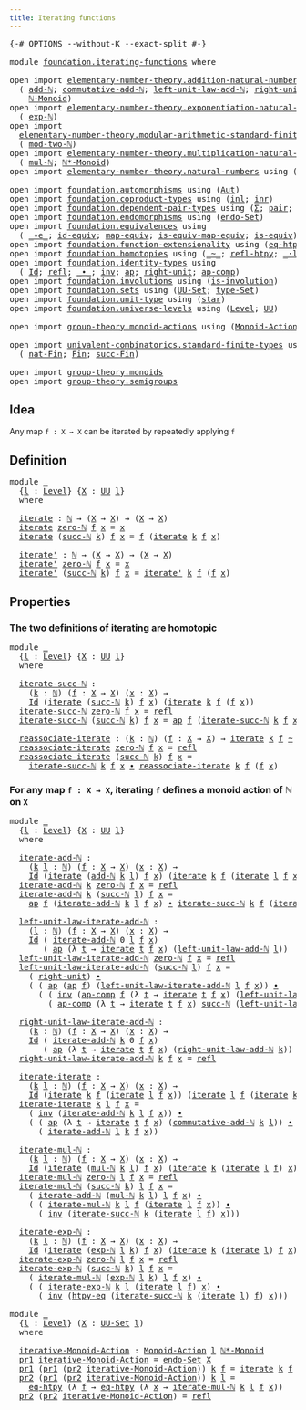 ```yaml
---
title: Iterating functions
---
```


<pre class="Agda"><a id="45" class="Symbol">{-#</a> <a id="49" class="Keyword">OPTIONS</a> <a id="57" class="Pragma">--without-K</a> <a id="69" class="Pragma">--exact-split</a> <a id="83" class="Symbol">#-}</a>

<a id="88" class="Keyword">module</a> <a id="95" href="foundation.iterating-functions.html" class="Module">foundation.iterating-functions</a> <a id="126" class="Keyword">where</a>

<a id="133" class="Keyword">open</a> <a id="138" class="Keyword">import</a> <a id="145" href="elementary-number-theory.addition-natural-numbers.html" class="Module">elementary-number-theory.addition-natural-numbers</a> <a id="195" class="Keyword">using</a>
  <a id="203" class="Symbol">(</a> <a id="205" href="elementary-number-theory.addition-natural-numbers.html#1160" class="Function">add-ℕ</a><a id="210" class="Symbol">;</a> <a id="212" href="elementary-number-theory.addition-natural-numbers.html#2264" class="Function">commutative-add-ℕ</a><a id="229" class="Symbol">;</a> <a id="231" href="elementary-number-theory.addition-natural-numbers.html#1538" class="Function">left-unit-law-add-ℕ</a><a id="250" class="Symbol">;</a> <a id="252" href="elementary-number-theory.addition-natural-numbers.html#1450" class="Function">right-unit-law-add-ℕ</a><a id="272" class="Symbol">;</a>
    <a id="278" href="elementary-number-theory.addition-natural-numbers.html#4892" class="Function">ℕ-Monoid</a><a id="286" class="Symbol">)</a>
<a id="288" class="Keyword">open</a> <a id="293" class="Keyword">import</a> <a id="300" href="elementary-number-theory.exponentiation-natural-numbers.html" class="Module">elementary-number-theory.exponentiation-natural-numbers</a> <a id="356" class="Keyword">using</a>
  <a id="364" class="Symbol">(</a> <a id="366" href="elementary-number-theory.exponentiation-natural-numbers.html#671" class="Function">exp-ℕ</a><a id="371" class="Symbol">)</a>
<a id="373" class="Keyword">open</a> <a id="378" class="Keyword">import</a>
  <a id="387" href="elementary-number-theory.modular-arithmetic-standard-finite-types.html" class="Module">elementary-number-theory.modular-arithmetic-standard-finite-types</a> <a id="453" class="Keyword">using</a>
  <a id="461" class="Symbol">(</a> <a id="463" href="elementary-number-theory.modular-arithmetic-standard-finite-types.html#2999" class="Function">mod-two-ℕ</a><a id="472" class="Symbol">)</a>
<a id="474" class="Keyword">open</a> <a id="479" class="Keyword">import</a> <a id="486" href="elementary-number-theory.multiplication-natural-numbers.html" class="Module">elementary-number-theory.multiplication-natural-numbers</a> <a id="542" class="Keyword">using</a>
  <a id="550" class="Symbol">(</a> <a id="552" href="elementary-number-theory.multiplication-natural-numbers.html#1354" class="Function">mul-ℕ</a><a id="557" class="Symbol">;</a> <a id="559" href="elementary-number-theory.multiplication-natural-numbers.html#8659" class="Function">ℕ*-Monoid</a><a id="568" class="Symbol">)</a>
<a id="570" class="Keyword">open</a> <a id="575" class="Keyword">import</a> <a id="582" href="elementary-number-theory.natural-numbers.html" class="Module">elementary-number-theory.natural-numbers</a> <a id="623" class="Keyword">using</a> <a id="629" class="Symbol">(</a><a id="630" href="elementary-number-theory.natural-numbers.html#1444" class="Datatype">ℕ</a><a id="631" class="Symbol">;</a> <a id="633" href="elementary-number-theory.natural-numbers.html#1465" class="InductiveConstructor">zero-ℕ</a><a id="639" class="Symbol">;</a> <a id="641" href="elementary-number-theory.natural-numbers.html#1478" class="InductiveConstructor">succ-ℕ</a><a id="647" class="Symbol">)</a>

<a id="650" class="Keyword">open</a> <a id="655" class="Keyword">import</a> <a id="662" href="foundation.automorphisms.html" class="Module">foundation.automorphisms</a> <a id="687" class="Keyword">using</a> <a id="693" class="Symbol">(</a><a id="694" href="foundation.automorphisms.html#1210" class="Function">Aut</a><a id="697" class="Symbol">)</a>
<a id="699" class="Keyword">open</a> <a id="704" class="Keyword">import</a> <a id="711" href="foundation.coproduct-types.html" class="Module">foundation.coproduct-types</a> <a id="738" class="Keyword">using</a> <a id="744" class="Symbol">(</a><a id="745" href="foundation.coproduct-types.html#1239" class="InductiveConstructor">inl</a><a id="748" class="Symbol">;</a> <a id="750" href="foundation.coproduct-types.html#1262" class="InductiveConstructor">inr</a><a id="753" class="Symbol">)</a>
<a id="755" class="Keyword">open</a> <a id="760" class="Keyword">import</a> <a id="767" href="foundation.dependent-pair-types.html" class="Module">foundation.dependent-pair-types</a> <a id="799" class="Keyword">using</a> <a id="805" class="Symbol">(</a><a id="806" href="foundation-core.dependent-pair-types.html#502" class="Record">Σ</a><a id="807" class="Symbol">;</a> <a id="809" href="foundation-core.dependent-pair-types.html#575" class="InductiveConstructor">pair</a><a id="813" class="Symbol">;</a> <a id="815" href="foundation-core.dependent-pair-types.html#592" class="Field">pr1</a><a id="818" class="Symbol">;</a> <a id="820" href="foundation-core.dependent-pair-types.html#604" class="Field">pr2</a><a id="823" class="Symbol">)</a>
<a id="825" class="Keyword">open</a> <a id="830" class="Keyword">import</a> <a id="837" href="foundation.endomorphisms.html" class="Module">foundation.endomorphisms</a> <a id="862" class="Keyword">using</a> <a id="868" class="Symbol">(</a><a id="869" href="foundation.endomorphisms.html#947" class="Function">endo-Set</a><a id="877" class="Symbol">)</a>
<a id="879" class="Keyword">open</a> <a id="884" class="Keyword">import</a> <a id="891" href="foundation.equivalences.html" class="Module">foundation.equivalences</a> <a id="915" class="Keyword">using</a>
  <a id="923" class="Symbol">(</a> <a id="925" href="foundation-core.equivalences.html#7856" class="Function Operator">_∘e_</a><a id="929" class="Symbol">;</a> <a id="931" href="foundation-core.equivalences.html#2481" class="Function">id-equiv</a><a id="939" class="Symbol">;</a> <a id="941" href="foundation-core.equivalences.html#1808" class="Function">map-equiv</a><a id="950" class="Symbol">;</a> <a id="952" href="foundation-core.equivalences.html#1863" class="Function">is-equiv-map-equiv</a><a id="970" class="Symbol">;</a> <a id="972" href="foundation-core.equivalences.html#1543" class="Function">is-equiv</a><a id="980" class="Symbol">)</a>
<a id="982" class="Keyword">open</a> <a id="987" class="Keyword">import</a> <a id="994" href="foundation.function-extensionality.html" class="Module">foundation.function-extensionality</a> <a id="1029" class="Keyword">using</a> <a id="1035" class="Symbol">(</a><a id="1036" href="foundation-core.function-extensionality.html#1463" class="Function">eq-htpy</a><a id="1043" class="Symbol">;</a> <a id="1045" href="foundation-core.function-extensionality.html#965" class="Function">htpy-eq</a><a id="1052" class="Symbol">)</a>
<a id="1054" class="Keyword">open</a> <a id="1059" class="Keyword">import</a> <a id="1066" href="foundation.homotopies.html" class="Module">foundation.homotopies</a> <a id="1088" class="Keyword">using</a> <a id="1094" class="Symbol">(</a><a id="1095" href="foundation-core.homotopies.html#614" class="Function Operator">_~_</a><a id="1098" class="Symbol">;</a> <a id="1100" href="foundation-core.homotopies.html#728" class="Function">refl-htpy</a><a id="1109" class="Symbol">;</a> <a id="1111" href="foundation-core.homotopies.html#1864" class="Function Operator">_·l_</a><a id="1115" class="Symbol">)</a>
<a id="1117" class="Keyword">open</a> <a id="1122" class="Keyword">import</a> <a id="1129" href="foundation.identity-types.html" class="Module">foundation.identity-types</a> <a id="1155" class="Keyword">using</a>
  <a id="1163" class="Symbol">(</a> <a id="1165" href="foundation-core.identity-types.html#1754" class="Datatype">Id</a><a id="1167" class="Symbol">;</a> <a id="1169" href="foundation-core.identity-types.html#1807" class="InductiveConstructor">refl</a><a id="1173" class="Symbol">;</a> <a id="1175" href="foundation-core.identity-types.html#2412" class="Function Operator">_∙_</a><a id="1178" class="Symbol">;</a> <a id="1180" href="foundation-core.identity-types.html#2716" class="Function">inv</a><a id="1183" class="Symbol">;</a> <a id="1185" href="foundation-core.identity-types.html#3990" class="Function">ap</a><a id="1187" class="Symbol">;</a> <a id="1189" href="foundation-core.identity-types.html#3061" class="Function">right-unit</a><a id="1199" class="Symbol">;</a> <a id="1201" href="foundation-core.identity-types.html#4250" class="Function">ap-comp</a><a id="1208" class="Symbol">)</a>
<a id="1210" class="Keyword">open</a> <a id="1215" class="Keyword">import</a> <a id="1222" href="foundation.involutions.html" class="Module">foundation.involutions</a> <a id="1245" class="Keyword">using</a> <a id="1251" class="Symbol">(</a><a id="1252" href="foundation.involutions.html#877" class="Function">is-involution</a><a id="1265" class="Symbol">)</a>
<a id="1267" class="Keyword">open</a> <a id="1272" class="Keyword">import</a> <a id="1279" href="foundation.sets.html" class="Module">foundation.sets</a> <a id="1295" class="Keyword">using</a> <a id="1301" class="Symbol">(</a><a id="1302" href="foundation-core.sets.html#1177" class="Function">UU-Set</a><a id="1308" class="Symbol">;</a> <a id="1310" href="foundation-core.sets.html#1291" class="Function">type-Set</a><a id="1318" class="Symbol">)</a>
<a id="1320" class="Keyword">open</a> <a id="1325" class="Keyword">import</a> <a id="1332" href="foundation.unit-type.html" class="Module">foundation.unit-type</a> <a id="1353" class="Keyword">using</a> <a id="1359" class="Symbol">(</a><a id="1360" href="foundation.unit-type.html#1099" class="InductiveConstructor">star</a><a id="1364" class="Symbol">)</a>
<a id="1366" class="Keyword">open</a> <a id="1371" class="Keyword">import</a> <a id="1378" href="foundation.universe-levels.html" class="Module">foundation.universe-levels</a> <a id="1405" class="Keyword">using</a> <a id="1411" class="Symbol">(</a><a id="1412" href="Agda.Primitive.html#597" class="Postulate">Level</a><a id="1417" class="Symbol">;</a> <a id="1419" href="foundation-core.universe-levels.html#222" class="Primitive">UU</a><a id="1421" class="Symbol">)</a>

<a id="1424" class="Keyword">open</a> <a id="1429" class="Keyword">import</a> <a id="1436" href="group-theory.monoid-actions.html" class="Module">group-theory.monoid-actions</a> <a id="1464" class="Keyword">using</a> <a id="1470" class="Symbol">(</a><a id="1471" href="group-theory.monoid-actions.html#607" class="Function">Monoid-Action</a><a id="1484" class="Symbol">)</a>

<a id="1487" class="Keyword">open</a> <a id="1492" class="Keyword">import</a> <a id="1499" href="univalent-combinatorics.standard-finite-types.html" class="Module">univalent-combinatorics.standard-finite-types</a> <a id="1545" class="Keyword">using</a>
  <a id="1553" class="Symbol">(</a> <a id="1555" href="univalent-combinatorics.standard-finite-types.html#5670" class="Function">nat-Fin</a><a id="1562" class="Symbol">;</a> <a id="1564" href="univalent-combinatorics.standard-finite-types.html#2149" class="Function">Fin</a><a id="1567" class="Symbol">;</a> <a id="1569" href="univalent-combinatorics.standard-finite-types.html#7668" class="Function">succ-Fin</a><a id="1577" class="Symbol">)</a>

<a id="1580" class="Keyword">open</a> <a id="1585" class="Keyword">import</a> <a id="1592" href="group-theory.monoids.html" class="Module">group-theory.monoids</a>
<a id="1613" class="Keyword">open</a> <a id="1618" class="Keyword">import</a> <a id="1625" href="group-theory.semigroups.html" class="Module">group-theory.semigroups</a>
</pre>
## Idea

Any map `f : X → X` can be iterated by repeatedly applying `f`

## Definition

<pre class="Agda"><a id="1750" class="Keyword">module</a> <a id="1757" href="foundation.iterating-functions.html#1757" class="Module">_</a>
  <a id="1761" class="Symbol">{</a><a id="1762" href="foundation.iterating-functions.html#1762" class="Bound">l</a> <a id="1764" class="Symbol">:</a> <a id="1766" href="Agda.Primitive.html#597" class="Postulate">Level</a><a id="1771" class="Symbol">}</a> <a id="1773" class="Symbol">{</a><a id="1774" href="foundation.iterating-functions.html#1774" class="Bound">X</a> <a id="1776" class="Symbol">:</a> <a id="1778" href="foundation-core.universe-levels.html#222" class="Primitive">UU</a> <a id="1781" href="foundation.iterating-functions.html#1762" class="Bound">l</a><a id="1782" class="Symbol">}</a>
  <a id="1786" class="Keyword">where</a>
  
  <a id="1797" href="foundation.iterating-functions.html#1797" class="Function">iterate</a> <a id="1805" class="Symbol">:</a> <a id="1807" href="elementary-number-theory.natural-numbers.html#1444" class="Datatype">ℕ</a> <a id="1809" class="Symbol">→</a> <a id="1811" class="Symbol">(</a><a id="1812" href="foundation.iterating-functions.html#1774" class="Bound">X</a> <a id="1814" class="Symbol">→</a> <a id="1816" href="foundation.iterating-functions.html#1774" class="Bound">X</a><a id="1817" class="Symbol">)</a> <a id="1819" class="Symbol">→</a> <a id="1821" class="Symbol">(</a><a id="1822" href="foundation.iterating-functions.html#1774" class="Bound">X</a> <a id="1824" class="Symbol">→</a> <a id="1826" href="foundation.iterating-functions.html#1774" class="Bound">X</a><a id="1827" class="Symbol">)</a>
  <a id="1831" href="foundation.iterating-functions.html#1797" class="Function">iterate</a> <a id="1839" href="elementary-number-theory.natural-numbers.html#1465" class="InductiveConstructor">zero-ℕ</a> <a id="1846" href="foundation.iterating-functions.html#1846" class="Bound">f</a> <a id="1848" href="foundation.iterating-functions.html#1848" class="Bound">x</a> <a id="1850" class="Symbol">=</a> <a id="1852" href="foundation.iterating-functions.html#1848" class="Bound">x</a>
  <a id="1856" href="foundation.iterating-functions.html#1797" class="Function">iterate</a> <a id="1864" class="Symbol">(</a><a id="1865" href="elementary-number-theory.natural-numbers.html#1478" class="InductiveConstructor">succ-ℕ</a> <a id="1872" href="foundation.iterating-functions.html#1872" class="Bound">k</a><a id="1873" class="Symbol">)</a> <a id="1875" href="foundation.iterating-functions.html#1875" class="Bound">f</a> <a id="1877" href="foundation.iterating-functions.html#1877" class="Bound">x</a> <a id="1879" class="Symbol">=</a> <a id="1881" href="foundation.iterating-functions.html#1875" class="Bound">f</a> <a id="1883" class="Symbol">(</a><a id="1884" href="foundation.iterating-functions.html#1797" class="Function">iterate</a> <a id="1892" href="foundation.iterating-functions.html#1872" class="Bound">k</a> <a id="1894" href="foundation.iterating-functions.html#1875" class="Bound">f</a> <a id="1896" href="foundation.iterating-functions.html#1877" class="Bound">x</a><a id="1897" class="Symbol">)</a>

  <a id="1902" href="foundation.iterating-functions.html#1902" class="Function">iterate&#39;</a> <a id="1911" class="Symbol">:</a> <a id="1913" href="elementary-number-theory.natural-numbers.html#1444" class="Datatype">ℕ</a> <a id="1915" class="Symbol">→</a> <a id="1917" class="Symbol">(</a><a id="1918" href="foundation.iterating-functions.html#1774" class="Bound">X</a> <a id="1920" class="Symbol">→</a> <a id="1922" href="foundation.iterating-functions.html#1774" class="Bound">X</a><a id="1923" class="Symbol">)</a> <a id="1925" class="Symbol">→</a> <a id="1927" class="Symbol">(</a><a id="1928" href="foundation.iterating-functions.html#1774" class="Bound">X</a> <a id="1930" class="Symbol">→</a> <a id="1932" href="foundation.iterating-functions.html#1774" class="Bound">X</a><a id="1933" class="Symbol">)</a>
  <a id="1937" href="foundation.iterating-functions.html#1902" class="Function">iterate&#39;</a> <a id="1946" href="elementary-number-theory.natural-numbers.html#1465" class="InductiveConstructor">zero-ℕ</a> <a id="1953" href="foundation.iterating-functions.html#1953" class="Bound">f</a> <a id="1955" href="foundation.iterating-functions.html#1955" class="Bound">x</a> <a id="1957" class="Symbol">=</a> <a id="1959" href="foundation.iterating-functions.html#1955" class="Bound">x</a>
  <a id="1963" href="foundation.iterating-functions.html#1902" class="Function">iterate&#39;</a> <a id="1972" class="Symbol">(</a><a id="1973" href="elementary-number-theory.natural-numbers.html#1478" class="InductiveConstructor">succ-ℕ</a> <a id="1980" href="foundation.iterating-functions.html#1980" class="Bound">k</a><a id="1981" class="Symbol">)</a> <a id="1983" href="foundation.iterating-functions.html#1983" class="Bound">f</a> <a id="1985" href="foundation.iterating-functions.html#1985" class="Bound">x</a> <a id="1987" class="Symbol">=</a> <a id="1989" href="foundation.iterating-functions.html#1902" class="Function">iterate&#39;</a> <a id="1998" href="foundation.iterating-functions.html#1980" class="Bound">k</a> <a id="2000" href="foundation.iterating-functions.html#1983" class="Bound">f</a> <a id="2002" class="Symbol">(</a><a id="2003" href="foundation.iterating-functions.html#1983" class="Bound">f</a> <a id="2005" href="foundation.iterating-functions.html#1985" class="Bound">x</a><a id="2006" class="Symbol">)</a>
</pre>
## Properties

### The two definitions of iterating are homotopic

<pre class="Agda"><a id="2088" class="Keyword">module</a> <a id="2095" href="foundation.iterating-functions.html#2095" class="Module">_</a>
  <a id="2099" class="Symbol">{</a><a id="2100" href="foundation.iterating-functions.html#2100" class="Bound">l</a> <a id="2102" class="Symbol">:</a> <a id="2104" href="Agda.Primitive.html#597" class="Postulate">Level</a><a id="2109" class="Symbol">}</a> <a id="2111" class="Symbol">{</a><a id="2112" href="foundation.iterating-functions.html#2112" class="Bound">X</a> <a id="2114" class="Symbol">:</a> <a id="2116" href="foundation-core.universe-levels.html#222" class="Primitive">UU</a> <a id="2119" href="foundation.iterating-functions.html#2100" class="Bound">l</a><a id="2120" class="Symbol">}</a>
  <a id="2124" class="Keyword">where</a>

  <a id="2133" href="foundation.iterating-functions.html#2133" class="Function">iterate-succ-ℕ</a> <a id="2148" class="Symbol">:</a>
    <a id="2154" class="Symbol">(</a><a id="2155" href="foundation.iterating-functions.html#2155" class="Bound">k</a> <a id="2157" class="Symbol">:</a> <a id="2159" href="elementary-number-theory.natural-numbers.html#1444" class="Datatype">ℕ</a><a id="2160" class="Symbol">)</a> <a id="2162" class="Symbol">(</a><a id="2163" href="foundation.iterating-functions.html#2163" class="Bound">f</a> <a id="2165" class="Symbol">:</a> <a id="2167" href="foundation.iterating-functions.html#2112" class="Bound">X</a> <a id="2169" class="Symbol">→</a> <a id="2171" href="foundation.iterating-functions.html#2112" class="Bound">X</a><a id="2172" class="Symbol">)</a> <a id="2174" class="Symbol">(</a><a id="2175" href="foundation.iterating-functions.html#2175" class="Bound">x</a> <a id="2177" class="Symbol">:</a> <a id="2179" href="foundation.iterating-functions.html#2112" class="Bound">X</a><a id="2180" class="Symbol">)</a> <a id="2182" class="Symbol">→</a>
    <a id="2188" href="foundation-core.identity-types.html#1754" class="Datatype">Id</a> <a id="2191" class="Symbol">(</a><a id="2192" href="foundation.iterating-functions.html#1797" class="Function">iterate</a> <a id="2200" class="Symbol">(</a><a id="2201" href="elementary-number-theory.natural-numbers.html#1478" class="InductiveConstructor">succ-ℕ</a> <a id="2208" href="foundation.iterating-functions.html#2155" class="Bound">k</a><a id="2209" class="Symbol">)</a> <a id="2211" href="foundation.iterating-functions.html#2163" class="Bound">f</a> <a id="2213" href="foundation.iterating-functions.html#2175" class="Bound">x</a><a id="2214" class="Symbol">)</a> <a id="2216" class="Symbol">(</a><a id="2217" href="foundation.iterating-functions.html#1797" class="Function">iterate</a> <a id="2225" href="foundation.iterating-functions.html#2155" class="Bound">k</a> <a id="2227" href="foundation.iterating-functions.html#2163" class="Bound">f</a> <a id="2229" class="Symbol">(</a><a id="2230" href="foundation.iterating-functions.html#2163" class="Bound">f</a> <a id="2232" href="foundation.iterating-functions.html#2175" class="Bound">x</a><a id="2233" class="Symbol">))</a>
  <a id="2238" href="foundation.iterating-functions.html#2133" class="Function">iterate-succ-ℕ</a> <a id="2253" href="elementary-number-theory.natural-numbers.html#1465" class="InductiveConstructor">zero-ℕ</a> <a id="2260" href="foundation.iterating-functions.html#2260" class="Bound">f</a> <a id="2262" href="foundation.iterating-functions.html#2262" class="Bound">x</a> <a id="2264" class="Symbol">=</a> <a id="2266" href="foundation-core.identity-types.html#1807" class="InductiveConstructor">refl</a>
  <a id="2273" href="foundation.iterating-functions.html#2133" class="Function">iterate-succ-ℕ</a> <a id="2288" class="Symbol">(</a><a id="2289" href="elementary-number-theory.natural-numbers.html#1478" class="InductiveConstructor">succ-ℕ</a> <a id="2296" href="foundation.iterating-functions.html#2296" class="Bound">k</a><a id="2297" class="Symbol">)</a> <a id="2299" href="foundation.iterating-functions.html#2299" class="Bound">f</a> <a id="2301" href="foundation.iterating-functions.html#2301" class="Bound">x</a> <a id="2303" class="Symbol">=</a> <a id="2305" href="foundation-core.identity-types.html#3990" class="Function">ap</a> <a id="2308" href="foundation.iterating-functions.html#2299" class="Bound">f</a> <a id="2310" class="Symbol">(</a><a id="2311" href="foundation.iterating-functions.html#2133" class="Function">iterate-succ-ℕ</a> <a id="2326" href="foundation.iterating-functions.html#2296" class="Bound">k</a> <a id="2328" href="foundation.iterating-functions.html#2299" class="Bound">f</a> <a id="2330" href="foundation.iterating-functions.html#2301" class="Bound">x</a><a id="2331" class="Symbol">)</a>

  <a id="2336" href="foundation.iterating-functions.html#2336" class="Function">reassociate-iterate</a> <a id="2356" class="Symbol">:</a> <a id="2358" class="Symbol">(</a><a id="2359" href="foundation.iterating-functions.html#2359" class="Bound">k</a> <a id="2361" class="Symbol">:</a> <a id="2363" href="elementary-number-theory.natural-numbers.html#1444" class="Datatype">ℕ</a><a id="2364" class="Symbol">)</a> <a id="2366" class="Symbol">(</a><a id="2367" href="foundation.iterating-functions.html#2367" class="Bound">f</a> <a id="2369" class="Symbol">:</a> <a id="2371" href="foundation.iterating-functions.html#2112" class="Bound">X</a> <a id="2373" class="Symbol">→</a> <a id="2375" href="foundation.iterating-functions.html#2112" class="Bound">X</a><a id="2376" class="Symbol">)</a> <a id="2378" class="Symbol">→</a> <a id="2380" href="foundation.iterating-functions.html#1797" class="Function">iterate</a> <a id="2388" href="foundation.iterating-functions.html#2359" class="Bound">k</a> <a id="2390" href="foundation.iterating-functions.html#2367" class="Bound">f</a> <a id="2392" href="foundation-core.homotopies.html#614" class="Function Operator">~</a> <a id="2394" href="foundation.iterating-functions.html#1902" class="Function">iterate&#39;</a> <a id="2403" href="foundation.iterating-functions.html#2359" class="Bound">k</a> <a id="2405" href="foundation.iterating-functions.html#2367" class="Bound">f</a>
  <a id="2409" href="foundation.iterating-functions.html#2336" class="Function">reassociate-iterate</a> <a id="2429" href="elementary-number-theory.natural-numbers.html#1465" class="InductiveConstructor">zero-ℕ</a> <a id="2436" href="foundation.iterating-functions.html#2436" class="Bound">f</a> <a id="2438" href="foundation.iterating-functions.html#2438" class="Bound">x</a> <a id="2440" class="Symbol">=</a> <a id="2442" href="foundation-core.identity-types.html#1807" class="InductiveConstructor">refl</a>
  <a id="2449" href="foundation.iterating-functions.html#2336" class="Function">reassociate-iterate</a> <a id="2469" class="Symbol">(</a><a id="2470" href="elementary-number-theory.natural-numbers.html#1478" class="InductiveConstructor">succ-ℕ</a> <a id="2477" href="foundation.iterating-functions.html#2477" class="Bound">k</a><a id="2478" class="Symbol">)</a> <a id="2480" href="foundation.iterating-functions.html#2480" class="Bound">f</a> <a id="2482" href="foundation.iterating-functions.html#2482" class="Bound">x</a> <a id="2484" class="Symbol">=</a>
    <a id="2490" href="foundation.iterating-functions.html#2133" class="Function">iterate-succ-ℕ</a> <a id="2505" href="foundation.iterating-functions.html#2477" class="Bound">k</a> <a id="2507" href="foundation.iterating-functions.html#2480" class="Bound">f</a> <a id="2509" href="foundation.iterating-functions.html#2482" class="Bound">x</a> <a id="2511" href="foundation-core.identity-types.html#2412" class="Function Operator">∙</a> <a id="2513" href="foundation.iterating-functions.html#2336" class="Function">reassociate-iterate</a> <a id="2533" href="foundation.iterating-functions.html#2477" class="Bound">k</a> <a id="2535" href="foundation.iterating-functions.html#2480" class="Bound">f</a> <a id="2537" class="Symbol">(</a><a id="2538" href="foundation.iterating-functions.html#2480" class="Bound">f</a> <a id="2540" href="foundation.iterating-functions.html#2482" class="Bound">x</a><a id="2541" class="Symbol">)</a>
</pre>
### For any map `f : X → X`, iterating `f` defines a monoid action of ℕ on `X`

<pre class="Agda"><a id="2636" class="Keyword">module</a> <a id="2643" href="foundation.iterating-functions.html#2643" class="Module">_</a>
  <a id="2647" class="Symbol">{</a><a id="2648" href="foundation.iterating-functions.html#2648" class="Bound">l</a> <a id="2650" class="Symbol">:</a> <a id="2652" href="Agda.Primitive.html#597" class="Postulate">Level</a><a id="2657" class="Symbol">}</a> <a id="2659" class="Symbol">{</a><a id="2660" href="foundation.iterating-functions.html#2660" class="Bound">X</a> <a id="2662" class="Symbol">:</a> <a id="2664" href="foundation-core.universe-levels.html#222" class="Primitive">UU</a> <a id="2667" href="foundation.iterating-functions.html#2648" class="Bound">l</a><a id="2668" class="Symbol">}</a>
  <a id="2672" class="Keyword">where</a>

  <a id="2681" href="foundation.iterating-functions.html#2681" class="Function">iterate-add-ℕ</a> <a id="2695" class="Symbol">:</a>
    <a id="2701" class="Symbol">(</a><a id="2702" href="foundation.iterating-functions.html#2702" class="Bound">k</a> <a id="2704" href="foundation.iterating-functions.html#2704" class="Bound">l</a> <a id="2706" class="Symbol">:</a> <a id="2708" href="elementary-number-theory.natural-numbers.html#1444" class="Datatype">ℕ</a><a id="2709" class="Symbol">)</a> <a id="2711" class="Symbol">(</a><a id="2712" href="foundation.iterating-functions.html#2712" class="Bound">f</a> <a id="2714" class="Symbol">:</a> <a id="2716" href="foundation.iterating-functions.html#2660" class="Bound">X</a> <a id="2718" class="Symbol">→</a> <a id="2720" href="foundation.iterating-functions.html#2660" class="Bound">X</a><a id="2721" class="Symbol">)</a> <a id="2723" class="Symbol">(</a><a id="2724" href="foundation.iterating-functions.html#2724" class="Bound">x</a> <a id="2726" class="Symbol">:</a> <a id="2728" href="foundation.iterating-functions.html#2660" class="Bound">X</a><a id="2729" class="Symbol">)</a> <a id="2731" class="Symbol">→</a>
    <a id="2737" href="foundation-core.identity-types.html#1754" class="Datatype">Id</a> <a id="2740" class="Symbol">(</a><a id="2741" href="foundation.iterating-functions.html#1797" class="Function">iterate</a> <a id="2749" class="Symbol">(</a><a id="2750" href="elementary-number-theory.addition-natural-numbers.html#1160" class="Function">add-ℕ</a> <a id="2756" href="foundation.iterating-functions.html#2702" class="Bound">k</a> <a id="2758" href="foundation.iterating-functions.html#2704" class="Bound">l</a><a id="2759" class="Symbol">)</a> <a id="2761" href="foundation.iterating-functions.html#2712" class="Bound">f</a> <a id="2763" href="foundation.iterating-functions.html#2724" class="Bound">x</a><a id="2764" class="Symbol">)</a> <a id="2766" class="Symbol">(</a><a id="2767" href="foundation.iterating-functions.html#1797" class="Function">iterate</a> <a id="2775" href="foundation.iterating-functions.html#2702" class="Bound">k</a> <a id="2777" href="foundation.iterating-functions.html#2712" class="Bound">f</a> <a id="2779" class="Symbol">(</a><a id="2780" href="foundation.iterating-functions.html#1797" class="Function">iterate</a> <a id="2788" href="foundation.iterating-functions.html#2704" class="Bound">l</a> <a id="2790" href="foundation.iterating-functions.html#2712" class="Bound">f</a> <a id="2792" href="foundation.iterating-functions.html#2724" class="Bound">x</a><a id="2793" class="Symbol">))</a>
  <a id="2798" href="foundation.iterating-functions.html#2681" class="Function">iterate-add-ℕ</a> <a id="2812" href="foundation.iterating-functions.html#2812" class="Bound">k</a> <a id="2814" href="elementary-number-theory.natural-numbers.html#1465" class="InductiveConstructor">zero-ℕ</a> <a id="2821" href="foundation.iterating-functions.html#2821" class="Bound">f</a> <a id="2823" href="foundation.iterating-functions.html#2823" class="Bound">x</a> <a id="2825" class="Symbol">=</a> <a id="2827" href="foundation-core.identity-types.html#1807" class="InductiveConstructor">refl</a>
  <a id="2834" href="foundation.iterating-functions.html#2681" class="Function">iterate-add-ℕ</a> <a id="2848" href="foundation.iterating-functions.html#2848" class="Bound">k</a> <a id="2850" class="Symbol">(</a><a id="2851" href="elementary-number-theory.natural-numbers.html#1478" class="InductiveConstructor">succ-ℕ</a> <a id="2858" href="foundation.iterating-functions.html#2858" class="Bound">l</a><a id="2859" class="Symbol">)</a> <a id="2861" href="foundation.iterating-functions.html#2861" class="Bound">f</a> <a id="2863" href="foundation.iterating-functions.html#2863" class="Bound">x</a> <a id="2865" class="Symbol">=</a>
    <a id="2871" href="foundation-core.identity-types.html#3990" class="Function">ap</a> <a id="2874" href="foundation.iterating-functions.html#2861" class="Bound">f</a> <a id="2876" class="Symbol">(</a><a id="2877" href="foundation.iterating-functions.html#2681" class="Function">iterate-add-ℕ</a> <a id="2891" href="foundation.iterating-functions.html#2848" class="Bound">k</a> <a id="2893" href="foundation.iterating-functions.html#2858" class="Bound">l</a> <a id="2895" href="foundation.iterating-functions.html#2861" class="Bound">f</a> <a id="2897" href="foundation.iterating-functions.html#2863" class="Bound">x</a><a id="2898" class="Symbol">)</a> <a id="2900" href="foundation-core.identity-types.html#2412" class="Function Operator">∙</a> <a id="2902" href="foundation.iterating-functions.html#2133" class="Function">iterate-succ-ℕ</a> <a id="2917" href="foundation.iterating-functions.html#2848" class="Bound">k</a> <a id="2919" href="foundation.iterating-functions.html#2861" class="Bound">f</a> <a id="2921" class="Symbol">(</a><a id="2922" href="foundation.iterating-functions.html#1797" class="Function">iterate</a> <a id="2930" href="foundation.iterating-functions.html#2858" class="Bound">l</a> <a id="2932" href="foundation.iterating-functions.html#2861" class="Bound">f</a> <a id="2934" href="foundation.iterating-functions.html#2863" class="Bound">x</a><a id="2935" class="Symbol">)</a>

  <a id="2940" href="foundation.iterating-functions.html#2940" class="Function">left-unit-law-iterate-add-ℕ</a> <a id="2968" class="Symbol">:</a>
    <a id="2974" class="Symbol">(</a><a id="2975" href="foundation.iterating-functions.html#2975" class="Bound">l</a> <a id="2977" class="Symbol">:</a> <a id="2979" href="elementary-number-theory.natural-numbers.html#1444" class="Datatype">ℕ</a><a id="2980" class="Symbol">)</a> <a id="2982" class="Symbol">(</a><a id="2983" href="foundation.iterating-functions.html#2983" class="Bound">f</a> <a id="2985" class="Symbol">:</a> <a id="2987" href="foundation.iterating-functions.html#2660" class="Bound">X</a> <a id="2989" class="Symbol">→</a> <a id="2991" href="foundation.iterating-functions.html#2660" class="Bound">X</a><a id="2992" class="Symbol">)</a> <a id="2994" class="Symbol">(</a><a id="2995" href="foundation.iterating-functions.html#2995" class="Bound">x</a> <a id="2997" class="Symbol">:</a> <a id="2999" href="foundation.iterating-functions.html#2660" class="Bound">X</a><a id="3000" class="Symbol">)</a> <a id="3002" class="Symbol">→</a>
    <a id="3008" href="foundation-core.identity-types.html#1754" class="Datatype">Id</a> <a id="3011" class="Symbol">(</a> <a id="3013" href="foundation.iterating-functions.html#2681" class="Function">iterate-add-ℕ</a> <a id="3027" class="Number">0</a> <a id="3029" href="foundation.iterating-functions.html#2975" class="Bound">l</a> <a id="3031" href="foundation.iterating-functions.html#2983" class="Bound">f</a> <a id="3033" href="foundation.iterating-functions.html#2995" class="Bound">x</a><a id="3034" class="Symbol">)</a>
       <a id="3043" class="Symbol">(</a> <a id="3045" href="foundation-core.identity-types.html#3990" class="Function">ap</a> <a id="3048" class="Symbol">(λ</a> <a id="3051" href="foundation.iterating-functions.html#3051" class="Bound">t</a> <a id="3053" class="Symbol">→</a> <a id="3055" href="foundation.iterating-functions.html#1797" class="Function">iterate</a> <a id="3063" href="foundation.iterating-functions.html#3051" class="Bound">t</a> <a id="3065" href="foundation.iterating-functions.html#2983" class="Bound">f</a> <a id="3067" href="foundation.iterating-functions.html#2995" class="Bound">x</a><a id="3068" class="Symbol">)</a> <a id="3070" class="Symbol">(</a><a id="3071" href="elementary-number-theory.addition-natural-numbers.html#1538" class="Function">left-unit-law-add-ℕ</a> <a id="3091" href="foundation.iterating-functions.html#2975" class="Bound">l</a><a id="3092" class="Symbol">))</a>
  <a id="3097" href="foundation.iterating-functions.html#2940" class="Function">left-unit-law-iterate-add-ℕ</a> <a id="3125" href="elementary-number-theory.natural-numbers.html#1465" class="InductiveConstructor">zero-ℕ</a> <a id="3132" href="foundation.iterating-functions.html#3132" class="Bound">f</a> <a id="3134" href="foundation.iterating-functions.html#3134" class="Bound">x</a> <a id="3136" class="Symbol">=</a> <a id="3138" href="foundation-core.identity-types.html#1807" class="InductiveConstructor">refl</a>
  <a id="3145" href="foundation.iterating-functions.html#2940" class="Function">left-unit-law-iterate-add-ℕ</a> <a id="3173" class="Symbol">(</a><a id="3174" href="elementary-number-theory.natural-numbers.html#1478" class="InductiveConstructor">succ-ℕ</a> <a id="3181" href="foundation.iterating-functions.html#3181" class="Bound">l</a><a id="3182" class="Symbol">)</a> <a id="3184" href="foundation.iterating-functions.html#3184" class="Bound">f</a> <a id="3186" href="foundation.iterating-functions.html#3186" class="Bound">x</a> <a id="3188" class="Symbol">=</a>
    <a id="3194" class="Symbol">(</a> <a id="3196" href="foundation-core.identity-types.html#3061" class="Function">right-unit</a><a id="3206" class="Symbol">)</a> <a id="3208" href="foundation-core.identity-types.html#2412" class="Function Operator">∙</a>
    <a id="3214" class="Symbol">(</a> <a id="3216" class="Symbol">(</a> <a id="3218" href="foundation-core.identity-types.html#3990" class="Function">ap</a> <a id="3221" class="Symbol">(</a><a id="3222" href="foundation-core.identity-types.html#3990" class="Function">ap</a> <a id="3225" href="foundation.iterating-functions.html#3184" class="Bound">f</a><a id="3226" class="Symbol">)</a> <a id="3228" class="Symbol">(</a><a id="3229" href="foundation.iterating-functions.html#2940" class="Function">left-unit-law-iterate-add-ℕ</a> <a id="3257" href="foundation.iterating-functions.html#3181" class="Bound">l</a> <a id="3259" href="foundation.iterating-functions.html#3184" class="Bound">f</a> <a id="3261" href="foundation.iterating-functions.html#3186" class="Bound">x</a><a id="3262" class="Symbol">))</a> <a id="3265" href="foundation-core.identity-types.html#2412" class="Function Operator">∙</a>
      <a id="3273" class="Symbol">(</a> <a id="3275" class="Symbol">(</a> <a id="3277" href="foundation-core.identity-types.html#2716" class="Function">inv</a> <a id="3281" class="Symbol">(</a><a id="3282" href="foundation-core.identity-types.html#4250" class="Function">ap-comp</a> <a id="3290" href="foundation.iterating-functions.html#3184" class="Bound">f</a> <a id="3292" class="Symbol">(λ</a> <a id="3295" href="foundation.iterating-functions.html#3295" class="Bound">t</a> <a id="3297" class="Symbol">→</a> <a id="3299" href="foundation.iterating-functions.html#1797" class="Function">iterate</a> <a id="3307" href="foundation.iterating-functions.html#3295" class="Bound">t</a> <a id="3309" href="foundation.iterating-functions.html#3184" class="Bound">f</a> <a id="3311" href="foundation.iterating-functions.html#3186" class="Bound">x</a><a id="3312" class="Symbol">)</a> <a id="3314" class="Symbol">(</a><a id="3315" href="elementary-number-theory.addition-natural-numbers.html#1538" class="Function">left-unit-law-add-ℕ</a> <a id="3335" href="foundation.iterating-functions.html#3181" class="Bound">l</a><a id="3336" class="Symbol">)))</a> <a id="3340" href="foundation-core.identity-types.html#2412" class="Function Operator">∙</a>
        <a id="3350" class="Symbol">(</a> <a id="3352" href="foundation-core.identity-types.html#4250" class="Function">ap-comp</a> <a id="3360" class="Symbol">(λ</a> <a id="3363" href="foundation.iterating-functions.html#3363" class="Bound">t</a> <a id="3365" class="Symbol">→</a> <a id="3367" href="foundation.iterating-functions.html#1797" class="Function">iterate</a> <a id="3375" href="foundation.iterating-functions.html#3363" class="Bound">t</a> <a id="3377" href="foundation.iterating-functions.html#3184" class="Bound">f</a> <a id="3379" href="foundation.iterating-functions.html#3186" class="Bound">x</a><a id="3380" class="Symbol">)</a> <a id="3382" href="elementary-number-theory.natural-numbers.html#1478" class="InductiveConstructor">succ-ℕ</a> <a id="3389" class="Symbol">(</a><a id="3390" href="elementary-number-theory.addition-natural-numbers.html#1538" class="Function">left-unit-law-add-ℕ</a> <a id="3410" href="foundation.iterating-functions.html#3181" class="Bound">l</a><a id="3411" class="Symbol">))))</a>

  <a id="3419" href="foundation.iterating-functions.html#3419" class="Function">right-unit-law-iterate-add-ℕ</a> <a id="3448" class="Symbol">:</a>
    <a id="3454" class="Symbol">(</a><a id="3455" href="foundation.iterating-functions.html#3455" class="Bound">k</a> <a id="3457" class="Symbol">:</a> <a id="3459" href="elementary-number-theory.natural-numbers.html#1444" class="Datatype">ℕ</a><a id="3460" class="Symbol">)</a> <a id="3462" class="Symbol">(</a><a id="3463" href="foundation.iterating-functions.html#3463" class="Bound">f</a> <a id="3465" class="Symbol">:</a> <a id="3467" href="foundation.iterating-functions.html#2660" class="Bound">X</a> <a id="3469" class="Symbol">→</a> <a id="3471" href="foundation.iterating-functions.html#2660" class="Bound">X</a><a id="3472" class="Symbol">)</a> <a id="3474" class="Symbol">(</a><a id="3475" href="foundation.iterating-functions.html#3475" class="Bound">x</a> <a id="3477" class="Symbol">:</a> <a id="3479" href="foundation.iterating-functions.html#2660" class="Bound">X</a><a id="3480" class="Symbol">)</a> <a id="3482" class="Symbol">→</a>
    <a id="3488" href="foundation-core.identity-types.html#1754" class="Datatype">Id</a> <a id="3491" class="Symbol">(</a> <a id="3493" href="foundation.iterating-functions.html#2681" class="Function">iterate-add-ℕ</a> <a id="3507" href="foundation.iterating-functions.html#3455" class="Bound">k</a> <a id="3509" class="Number">0</a> <a id="3511" href="foundation.iterating-functions.html#3463" class="Bound">f</a> <a id="3513" href="foundation.iterating-functions.html#3475" class="Bound">x</a><a id="3514" class="Symbol">)</a>
       <a id="3523" class="Symbol">(</a> <a id="3525" href="foundation-core.identity-types.html#3990" class="Function">ap</a> <a id="3528" class="Symbol">(λ</a> <a id="3531" href="foundation.iterating-functions.html#3531" class="Bound">t</a> <a id="3533" class="Symbol">→</a> <a id="3535" href="foundation.iterating-functions.html#1797" class="Function">iterate</a> <a id="3543" href="foundation.iterating-functions.html#3531" class="Bound">t</a> <a id="3545" href="foundation.iterating-functions.html#3463" class="Bound">f</a> <a id="3547" href="foundation.iterating-functions.html#3475" class="Bound">x</a><a id="3548" class="Symbol">)</a> <a id="3550" class="Symbol">(</a><a id="3551" href="elementary-number-theory.addition-natural-numbers.html#1450" class="Function">right-unit-law-add-ℕ</a> <a id="3572" href="foundation.iterating-functions.html#3455" class="Bound">k</a><a id="3573" class="Symbol">))</a>
  <a id="3578" href="foundation.iterating-functions.html#3419" class="Function">right-unit-law-iterate-add-ℕ</a> <a id="3607" href="foundation.iterating-functions.html#3607" class="Bound">k</a> <a id="3609" href="foundation.iterating-functions.html#3609" class="Bound">f</a> <a id="3611" href="foundation.iterating-functions.html#3611" class="Bound">x</a> <a id="3613" class="Symbol">=</a> <a id="3615" href="foundation-core.identity-types.html#1807" class="InductiveConstructor">refl</a>

  <a id="3623" href="foundation.iterating-functions.html#3623" class="Function">iterate-iterate</a> <a id="3639" class="Symbol">:</a>
    <a id="3645" class="Symbol">(</a><a id="3646" href="foundation.iterating-functions.html#3646" class="Bound">k</a> <a id="3648" href="foundation.iterating-functions.html#3648" class="Bound">l</a> <a id="3650" class="Symbol">:</a> <a id="3652" href="elementary-number-theory.natural-numbers.html#1444" class="Datatype">ℕ</a><a id="3653" class="Symbol">)</a> <a id="3655" class="Symbol">(</a><a id="3656" href="foundation.iterating-functions.html#3656" class="Bound">f</a> <a id="3658" class="Symbol">:</a> <a id="3660" href="foundation.iterating-functions.html#2660" class="Bound">X</a> <a id="3662" class="Symbol">→</a> <a id="3664" href="foundation.iterating-functions.html#2660" class="Bound">X</a><a id="3665" class="Symbol">)</a> <a id="3667" class="Symbol">(</a><a id="3668" href="foundation.iterating-functions.html#3668" class="Bound">x</a> <a id="3670" class="Symbol">:</a> <a id="3672" href="foundation.iterating-functions.html#2660" class="Bound">X</a><a id="3673" class="Symbol">)</a> <a id="3675" class="Symbol">→</a>
    <a id="3681" href="foundation-core.identity-types.html#1754" class="Datatype">Id</a> <a id="3684" class="Symbol">(</a><a id="3685" href="foundation.iterating-functions.html#1797" class="Function">iterate</a> <a id="3693" href="foundation.iterating-functions.html#3646" class="Bound">k</a> <a id="3695" href="foundation.iterating-functions.html#3656" class="Bound">f</a> <a id="3697" class="Symbol">(</a><a id="3698" href="foundation.iterating-functions.html#1797" class="Function">iterate</a> <a id="3706" href="foundation.iterating-functions.html#3648" class="Bound">l</a> <a id="3708" href="foundation.iterating-functions.html#3656" class="Bound">f</a> <a id="3710" href="foundation.iterating-functions.html#3668" class="Bound">x</a><a id="3711" class="Symbol">))</a> <a id="3714" class="Symbol">(</a><a id="3715" href="foundation.iterating-functions.html#1797" class="Function">iterate</a> <a id="3723" href="foundation.iterating-functions.html#3648" class="Bound">l</a> <a id="3725" href="foundation.iterating-functions.html#3656" class="Bound">f</a> <a id="3727" class="Symbol">(</a><a id="3728" href="foundation.iterating-functions.html#1797" class="Function">iterate</a> <a id="3736" href="foundation.iterating-functions.html#3646" class="Bound">k</a> <a id="3738" href="foundation.iterating-functions.html#3656" class="Bound">f</a> <a id="3740" href="foundation.iterating-functions.html#3668" class="Bound">x</a><a id="3741" class="Symbol">))</a>
  <a id="3746" href="foundation.iterating-functions.html#3623" class="Function">iterate-iterate</a> <a id="3762" href="foundation.iterating-functions.html#3762" class="Bound">k</a> <a id="3764" href="foundation.iterating-functions.html#3764" class="Bound">l</a> <a id="3766" href="foundation.iterating-functions.html#3766" class="Bound">f</a> <a id="3768" href="foundation.iterating-functions.html#3768" class="Bound">x</a> <a id="3770" class="Symbol">=</a>
    <a id="3776" class="Symbol">(</a> <a id="3778" href="foundation-core.identity-types.html#2716" class="Function">inv</a> <a id="3782" class="Symbol">(</a><a id="3783" href="foundation.iterating-functions.html#2681" class="Function">iterate-add-ℕ</a> <a id="3797" href="foundation.iterating-functions.html#3762" class="Bound">k</a> <a id="3799" href="foundation.iterating-functions.html#3764" class="Bound">l</a> <a id="3801" href="foundation.iterating-functions.html#3766" class="Bound">f</a> <a id="3803" href="foundation.iterating-functions.html#3768" class="Bound">x</a><a id="3804" class="Symbol">))</a> <a id="3807" href="foundation-core.identity-types.html#2412" class="Function Operator">∙</a>
    <a id="3813" class="Symbol">(</a> <a id="3815" class="Symbol">(</a> <a id="3817" href="foundation-core.identity-types.html#3990" class="Function">ap</a> <a id="3820" class="Symbol">(λ</a> <a id="3823" href="foundation.iterating-functions.html#3823" class="Bound">t</a> <a id="3825" class="Symbol">→</a> <a id="3827" href="foundation.iterating-functions.html#1797" class="Function">iterate</a> <a id="3835" href="foundation.iterating-functions.html#3823" class="Bound">t</a> <a id="3837" href="foundation.iterating-functions.html#3766" class="Bound">f</a> <a id="3839" href="foundation.iterating-functions.html#3768" class="Bound">x</a><a id="3840" class="Symbol">)</a> <a id="3842" class="Symbol">(</a><a id="3843" href="elementary-number-theory.addition-natural-numbers.html#2264" class="Function">commutative-add-ℕ</a> <a id="3861" href="foundation.iterating-functions.html#3762" class="Bound">k</a> <a id="3863" href="foundation.iterating-functions.html#3764" class="Bound">l</a><a id="3864" class="Symbol">))</a> <a id="3867" href="foundation-core.identity-types.html#2412" class="Function Operator">∙</a>
      <a id="3875" class="Symbol">(</a> <a id="3877" href="foundation.iterating-functions.html#2681" class="Function">iterate-add-ℕ</a> <a id="3891" href="foundation.iterating-functions.html#3764" class="Bound">l</a> <a id="3893" href="foundation.iterating-functions.html#3762" class="Bound">k</a> <a id="3895" href="foundation.iterating-functions.html#3766" class="Bound">f</a> <a id="3897" href="foundation.iterating-functions.html#3768" class="Bound">x</a><a id="3898" class="Symbol">))</a>

  <a id="3904" href="foundation.iterating-functions.html#3904" class="Function">iterate-mul-ℕ</a> <a id="3918" class="Symbol">:</a>
    <a id="3924" class="Symbol">(</a><a id="3925" href="foundation.iterating-functions.html#3925" class="Bound">k</a> <a id="3927" href="foundation.iterating-functions.html#3927" class="Bound">l</a> <a id="3929" class="Symbol">:</a> <a id="3931" href="elementary-number-theory.natural-numbers.html#1444" class="Datatype">ℕ</a><a id="3932" class="Symbol">)</a> <a id="3934" class="Symbol">(</a><a id="3935" href="foundation.iterating-functions.html#3935" class="Bound">f</a> <a id="3937" class="Symbol">:</a> <a id="3939" href="foundation.iterating-functions.html#2660" class="Bound">X</a> <a id="3941" class="Symbol">→</a> <a id="3943" href="foundation.iterating-functions.html#2660" class="Bound">X</a><a id="3944" class="Symbol">)</a> <a id="3946" class="Symbol">(</a><a id="3947" href="foundation.iterating-functions.html#3947" class="Bound">x</a> <a id="3949" class="Symbol">:</a> <a id="3951" href="foundation.iterating-functions.html#2660" class="Bound">X</a><a id="3952" class="Symbol">)</a> <a id="3954" class="Symbol">→</a>
    <a id="3960" href="foundation-core.identity-types.html#1754" class="Datatype">Id</a> <a id="3963" class="Symbol">(</a><a id="3964" href="foundation.iterating-functions.html#1797" class="Function">iterate</a> <a id="3972" class="Symbol">(</a><a id="3973" href="elementary-number-theory.multiplication-natural-numbers.html#1354" class="Function">mul-ℕ</a> <a id="3979" href="foundation.iterating-functions.html#3925" class="Bound">k</a> <a id="3981" href="foundation.iterating-functions.html#3927" class="Bound">l</a><a id="3982" class="Symbol">)</a> <a id="3984" href="foundation.iterating-functions.html#3935" class="Bound">f</a> <a id="3986" href="foundation.iterating-functions.html#3947" class="Bound">x</a><a id="3987" class="Symbol">)</a> <a id="3989" class="Symbol">(</a><a id="3990" href="foundation.iterating-functions.html#1797" class="Function">iterate</a> <a id="3998" href="foundation.iterating-functions.html#3925" class="Bound">k</a> <a id="4000" class="Symbol">(</a><a id="4001" href="foundation.iterating-functions.html#1797" class="Function">iterate</a> <a id="4009" href="foundation.iterating-functions.html#3927" class="Bound">l</a> <a id="4011" href="foundation.iterating-functions.html#3935" class="Bound">f</a><a id="4012" class="Symbol">)</a> <a id="4014" href="foundation.iterating-functions.html#3947" class="Bound">x</a><a id="4015" class="Symbol">)</a>
  <a id="4019" href="foundation.iterating-functions.html#3904" class="Function">iterate-mul-ℕ</a> <a id="4033" href="elementary-number-theory.natural-numbers.html#1465" class="InductiveConstructor">zero-ℕ</a> <a id="4040" href="foundation.iterating-functions.html#4040" class="Bound">l</a> <a id="4042" href="foundation.iterating-functions.html#4042" class="Bound">f</a> <a id="4044" href="foundation.iterating-functions.html#4044" class="Bound">x</a> <a id="4046" class="Symbol">=</a> <a id="4048" href="foundation-core.identity-types.html#1807" class="InductiveConstructor">refl</a>
  <a id="4055" href="foundation.iterating-functions.html#3904" class="Function">iterate-mul-ℕ</a> <a id="4069" class="Symbol">(</a><a id="4070" href="elementary-number-theory.natural-numbers.html#1478" class="InductiveConstructor">succ-ℕ</a> <a id="4077" href="foundation.iterating-functions.html#4077" class="Bound">k</a><a id="4078" class="Symbol">)</a> <a id="4080" href="foundation.iterating-functions.html#4080" class="Bound">l</a> <a id="4082" href="foundation.iterating-functions.html#4082" class="Bound">f</a> <a id="4084" href="foundation.iterating-functions.html#4084" class="Bound">x</a> <a id="4086" class="Symbol">=</a>
    <a id="4092" class="Symbol">(</a> <a id="4094" href="foundation.iterating-functions.html#2681" class="Function">iterate-add-ℕ</a> <a id="4108" class="Symbol">(</a><a id="4109" href="elementary-number-theory.multiplication-natural-numbers.html#1354" class="Function">mul-ℕ</a> <a id="4115" href="foundation.iterating-functions.html#4077" class="Bound">k</a> <a id="4117" href="foundation.iterating-functions.html#4080" class="Bound">l</a><a id="4118" class="Symbol">)</a> <a id="4120" href="foundation.iterating-functions.html#4080" class="Bound">l</a> <a id="4122" href="foundation.iterating-functions.html#4082" class="Bound">f</a> <a id="4124" href="foundation.iterating-functions.html#4084" class="Bound">x</a><a id="4125" class="Symbol">)</a> <a id="4127" href="foundation-core.identity-types.html#2412" class="Function Operator">∙</a>
    <a id="4133" class="Symbol">(</a> <a id="4135" class="Symbol">(</a> <a id="4137" href="foundation.iterating-functions.html#3904" class="Function">iterate-mul-ℕ</a> <a id="4151" href="foundation.iterating-functions.html#4077" class="Bound">k</a> <a id="4153" href="foundation.iterating-functions.html#4080" class="Bound">l</a> <a id="4155" href="foundation.iterating-functions.html#4082" class="Bound">f</a> <a id="4157" class="Symbol">(</a><a id="4158" href="foundation.iterating-functions.html#1797" class="Function">iterate</a> <a id="4166" href="foundation.iterating-functions.html#4080" class="Bound">l</a> <a id="4168" href="foundation.iterating-functions.html#4082" class="Bound">f</a> <a id="4170" href="foundation.iterating-functions.html#4084" class="Bound">x</a><a id="4171" class="Symbol">))</a> <a id="4174" href="foundation-core.identity-types.html#2412" class="Function Operator">∙</a>
      <a id="4182" class="Symbol">(</a> <a id="4184" href="foundation-core.identity-types.html#2716" class="Function">inv</a> <a id="4188" class="Symbol">(</a><a id="4189" href="foundation.iterating-functions.html#2133" class="Function">iterate-succ-ℕ</a> <a id="4204" href="foundation.iterating-functions.html#4077" class="Bound">k</a> <a id="4206" class="Symbol">(</a><a id="4207" href="foundation.iterating-functions.html#1797" class="Function">iterate</a> <a id="4215" href="foundation.iterating-functions.html#4080" class="Bound">l</a> <a id="4217" href="foundation.iterating-functions.html#4082" class="Bound">f</a><a id="4218" class="Symbol">)</a> <a id="4220" href="foundation.iterating-functions.html#4084" class="Bound">x</a><a id="4221" class="Symbol">)))</a>

  <a id="4228" href="foundation.iterating-functions.html#4228" class="Function">iterate-exp-ℕ</a> <a id="4242" class="Symbol">:</a>
    <a id="4248" class="Symbol">(</a><a id="4249" href="foundation.iterating-functions.html#4249" class="Bound">k</a> <a id="4251" href="foundation.iterating-functions.html#4251" class="Bound">l</a> <a id="4253" class="Symbol">:</a> <a id="4255" href="elementary-number-theory.natural-numbers.html#1444" class="Datatype">ℕ</a><a id="4256" class="Symbol">)</a> <a id="4258" class="Symbol">(</a><a id="4259" href="foundation.iterating-functions.html#4259" class="Bound">f</a> <a id="4261" class="Symbol">:</a> <a id="4263" href="foundation.iterating-functions.html#2660" class="Bound">X</a> <a id="4265" class="Symbol">→</a> <a id="4267" href="foundation.iterating-functions.html#2660" class="Bound">X</a><a id="4268" class="Symbol">)</a> <a id="4270" class="Symbol">(</a><a id="4271" href="foundation.iterating-functions.html#4271" class="Bound">x</a> <a id="4273" class="Symbol">:</a> <a id="4275" href="foundation.iterating-functions.html#2660" class="Bound">X</a><a id="4276" class="Symbol">)</a> <a id="4278" class="Symbol">→</a>
    <a id="4284" href="foundation-core.identity-types.html#1754" class="Datatype">Id</a> <a id="4287" class="Symbol">(</a><a id="4288" href="foundation.iterating-functions.html#1797" class="Function">iterate</a> <a id="4296" class="Symbol">(</a><a id="4297" href="elementary-number-theory.exponentiation-natural-numbers.html#671" class="Function">exp-ℕ</a> <a id="4303" href="foundation.iterating-functions.html#4251" class="Bound">l</a> <a id="4305" href="foundation.iterating-functions.html#4249" class="Bound">k</a><a id="4306" class="Symbol">)</a> <a id="4308" href="foundation.iterating-functions.html#4259" class="Bound">f</a> <a id="4310" href="foundation.iterating-functions.html#4271" class="Bound">x</a><a id="4311" class="Symbol">)</a> <a id="4313" class="Symbol">(</a><a id="4314" href="foundation.iterating-functions.html#1797" class="Function">iterate</a> <a id="4322" href="foundation.iterating-functions.html#4249" class="Bound">k</a> <a id="4324" class="Symbol">(</a><a id="4325" href="foundation.iterating-functions.html#1797" class="Function">iterate</a> <a id="4333" href="foundation.iterating-functions.html#4251" class="Bound">l</a><a id="4334" class="Symbol">)</a> <a id="4336" href="foundation.iterating-functions.html#4259" class="Bound">f</a> <a id="4338" href="foundation.iterating-functions.html#4271" class="Bound">x</a><a id="4339" class="Symbol">)</a>
  <a id="4343" href="foundation.iterating-functions.html#4228" class="Function">iterate-exp-ℕ</a> <a id="4357" href="elementary-number-theory.natural-numbers.html#1465" class="InductiveConstructor">zero-ℕ</a> <a id="4364" href="foundation.iterating-functions.html#4364" class="Bound">l</a> <a id="4366" href="foundation.iterating-functions.html#4366" class="Bound">f</a> <a id="4368" href="foundation.iterating-functions.html#4368" class="Bound">x</a> <a id="4370" class="Symbol">=</a> <a id="4372" href="foundation-core.identity-types.html#1807" class="InductiveConstructor">refl</a>
  <a id="4379" href="foundation.iterating-functions.html#4228" class="Function">iterate-exp-ℕ</a> <a id="4393" class="Symbol">(</a><a id="4394" href="elementary-number-theory.natural-numbers.html#1478" class="InductiveConstructor">succ-ℕ</a> <a id="4401" href="foundation.iterating-functions.html#4401" class="Bound">k</a><a id="4402" class="Symbol">)</a> <a id="4404" href="foundation.iterating-functions.html#4404" class="Bound">l</a> <a id="4406" href="foundation.iterating-functions.html#4406" class="Bound">f</a> <a id="4408" href="foundation.iterating-functions.html#4408" class="Bound">x</a> <a id="4410" class="Symbol">=</a>
    <a id="4416" class="Symbol">(</a> <a id="4418" href="foundation.iterating-functions.html#3904" class="Function">iterate-mul-ℕ</a> <a id="4432" class="Symbol">(</a><a id="4433" href="elementary-number-theory.exponentiation-natural-numbers.html#671" class="Function">exp-ℕ</a> <a id="4439" href="foundation.iterating-functions.html#4404" class="Bound">l</a> <a id="4441" href="foundation.iterating-functions.html#4401" class="Bound">k</a><a id="4442" class="Symbol">)</a> <a id="4444" href="foundation.iterating-functions.html#4404" class="Bound">l</a> <a id="4446" href="foundation.iterating-functions.html#4406" class="Bound">f</a> <a id="4448" href="foundation.iterating-functions.html#4408" class="Bound">x</a><a id="4449" class="Symbol">)</a> <a id="4451" href="foundation-core.identity-types.html#2412" class="Function Operator">∙</a>
    <a id="4457" class="Symbol">(</a> <a id="4459" class="Symbol">(</a> <a id="4461" href="foundation.iterating-functions.html#4228" class="Function">iterate-exp-ℕ</a> <a id="4475" href="foundation.iterating-functions.html#4401" class="Bound">k</a> <a id="4477" href="foundation.iterating-functions.html#4404" class="Bound">l</a> <a id="4479" class="Symbol">(</a><a id="4480" href="foundation.iterating-functions.html#1797" class="Function">iterate</a> <a id="4488" href="foundation.iterating-functions.html#4404" class="Bound">l</a> <a id="4490" href="foundation.iterating-functions.html#4406" class="Bound">f</a><a id="4491" class="Symbol">)</a> <a id="4493" href="foundation.iterating-functions.html#4408" class="Bound">x</a><a id="4494" class="Symbol">)</a> <a id="4496" href="foundation-core.identity-types.html#2412" class="Function Operator">∙</a>
      <a id="4504" class="Symbol">(</a> <a id="4506" href="foundation-core.identity-types.html#2716" class="Function">inv</a> <a id="4510" class="Symbol">(</a><a id="4511" href="foundation-core.function-extensionality.html#965" class="Function">htpy-eq</a> <a id="4519" class="Symbol">(</a><a id="4520" href="foundation.iterating-functions.html#2133" class="Function">iterate-succ-ℕ</a> <a id="4535" href="foundation.iterating-functions.html#4401" class="Bound">k</a> <a id="4537" class="Symbol">(</a><a id="4538" href="foundation.iterating-functions.html#1797" class="Function">iterate</a> <a id="4546" href="foundation.iterating-functions.html#4404" class="Bound">l</a><a id="4547" class="Symbol">)</a> <a id="4549" href="foundation.iterating-functions.html#4406" class="Bound">f</a><a id="4550" class="Symbol">)</a> <a id="4552" href="foundation.iterating-functions.html#4408" class="Bound">x</a><a id="4553" class="Symbol">)))</a>
      
<a id="4564" class="Keyword">module</a> <a id="4571" href="foundation.iterating-functions.html#4571" class="Module">_</a>
  <a id="4575" class="Symbol">{</a><a id="4576" href="foundation.iterating-functions.html#4576" class="Bound">l</a> <a id="4578" class="Symbol">:</a> <a id="4580" href="Agda.Primitive.html#597" class="Postulate">Level</a><a id="4585" class="Symbol">}</a> <a id="4587" class="Symbol">(</a><a id="4588" href="foundation.iterating-functions.html#4588" class="Bound">X</a> <a id="4590" class="Symbol">:</a> <a id="4592" href="foundation-core.sets.html#1177" class="Function">UU-Set</a> <a id="4599" href="foundation.iterating-functions.html#4576" class="Bound">l</a><a id="4600" class="Symbol">)</a>
  <a id="4604" class="Keyword">where</a>
  
  <a id="4615" href="foundation.iterating-functions.html#4615" class="Function">iterative-Monoid-Action</a> <a id="4639" class="Symbol">:</a> <a id="4641" href="group-theory.monoid-actions.html#607" class="Function">Monoid-Action</a> <a id="4655" href="foundation.iterating-functions.html#4576" class="Bound">l</a> <a id="4657" href="elementary-number-theory.multiplication-natural-numbers.html#8659" class="Function">ℕ*-Monoid</a>
  <a id="4669" href="foundation-core.dependent-pair-types.html#592" class="Field">pr1</a> <a id="4673" href="foundation.iterating-functions.html#4615" class="Function">iterative-Monoid-Action</a> <a id="4697" class="Symbol">=</a> <a id="4699" href="foundation.endomorphisms.html#947" class="Function">endo-Set</a> <a id="4708" href="foundation.iterating-functions.html#4588" class="Bound">X</a>
  <a id="4712" href="foundation-core.dependent-pair-types.html#592" class="Field">pr1</a> <a id="4716" class="Symbol">(</a><a id="4717" href="foundation-core.dependent-pair-types.html#592" class="Field">pr1</a> <a id="4721" class="Symbol">(</a><a id="4722" href="foundation-core.dependent-pair-types.html#604" class="Field">pr2</a> <a id="4726" href="foundation.iterating-functions.html#4615" class="Function">iterative-Monoid-Action</a><a id="4749" class="Symbol">))</a> <a id="4752" href="foundation.iterating-functions.html#4752" class="Bound">k</a> <a id="4754" href="foundation.iterating-functions.html#4754" class="Bound">f</a> <a id="4756" class="Symbol">=</a> <a id="4758" href="foundation.iterating-functions.html#1797" class="Function">iterate</a> <a id="4766" href="foundation.iterating-functions.html#4752" class="Bound">k</a> <a id="4768" href="foundation.iterating-functions.html#4754" class="Bound">f</a>
  <a id="4772" href="foundation-core.dependent-pair-types.html#604" class="Field">pr2</a> <a id="4776" class="Symbol">(</a><a id="4777" href="foundation-core.dependent-pair-types.html#592" class="Field">pr1</a> <a id="4781" class="Symbol">(</a><a id="4782" href="foundation-core.dependent-pair-types.html#604" class="Field">pr2</a> <a id="4786" href="foundation.iterating-functions.html#4615" class="Function">iterative-Monoid-Action</a><a id="4809" class="Symbol">))</a> <a id="4812" href="foundation.iterating-functions.html#4812" class="Bound">k</a> <a id="4814" href="foundation.iterating-functions.html#4814" class="Bound">l</a> <a id="4816" class="Symbol">=</a>
    <a id="4822" href="foundation-core.function-extensionality.html#1463" class="Function">eq-htpy</a> <a id="4830" class="Symbol">(λ</a> <a id="4833" href="foundation.iterating-functions.html#4833" class="Bound">f</a> <a id="4835" class="Symbol">→</a> <a id="4837" href="foundation-core.function-extensionality.html#1463" class="Function">eq-htpy</a> <a id="4845" class="Symbol">(λ</a> <a id="4848" href="foundation.iterating-functions.html#4848" class="Bound">x</a> <a id="4850" class="Symbol">→</a> <a id="4852" href="foundation.iterating-functions.html#3904" class="Function">iterate-mul-ℕ</a> <a id="4866" href="foundation.iterating-functions.html#4812" class="Bound">k</a> <a id="4868" href="foundation.iterating-functions.html#4814" class="Bound">l</a> <a id="4870" href="foundation.iterating-functions.html#4833" class="Bound">f</a> <a id="4872" href="foundation.iterating-functions.html#4848" class="Bound">x</a><a id="4873" class="Symbol">))</a>
  <a id="4878" href="foundation-core.dependent-pair-types.html#604" class="Field">pr2</a> <a id="4882" class="Symbol">(</a><a id="4883" href="foundation-core.dependent-pair-types.html#604" class="Field">pr2</a> <a id="4887" href="foundation.iterating-functions.html#4615" class="Function">iterative-Monoid-Action</a><a id="4910" class="Symbol">)</a> <a id="4912" class="Symbol">=</a> <a id="4914" href="foundation-core.identity-types.html#1807" class="InductiveConstructor">refl</a>
</pre>